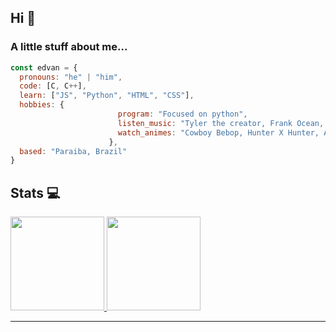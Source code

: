 ## Hi 👋

### A little stuff about me...  

```javascript
const edvan = {
  pronouns: "he" | "him",
  code: [C, C++],
  learn: ["JS", "Python", "HTML", "CSS"],
  hobbies: {
                        program: "Focused on python",
                        listen_music: "Tyler the creator, Frank Ocean, Kendrick Lamar",
                        watch_animes: "Cowboy Bebop, Hunter X Hunter, Akira"
                      },
  based: "Paraiba, Brazil"
}
```

## Stats 💻

 <div>
  <a href="https://github.com/rafaballerini">
  <img height="150em" src="https://github-readme-stats.vercel.app/api?username=edvaaaan&show_icons=true&theme=dracula&include_all_commits=true&count_private=true"/>
  <img height="150em" src="https://github-readme-stats.vercel.app/api/top-langs/?username=edvaaaan&layout=compact&langs_count=7&theme=dracula"/>
</div>
 
---
